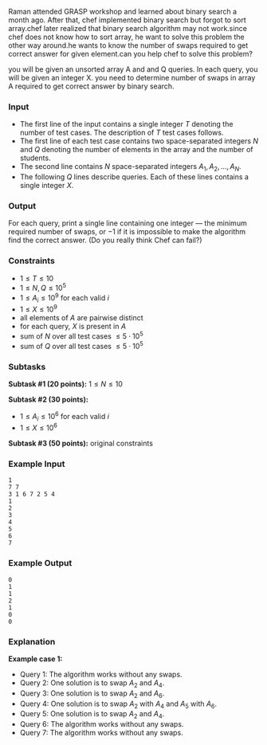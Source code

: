 
Raman attended GRASP workshop and learned about binary search a month ago. After that, 
 chef implemented binary search but forgot to 
sort array.chef later realized that binary search algorithm may not work.since chef does not know how to sort array, he want to solve this problem the other way around.he wants to know the number of swaps required to get correct answer for given element.can you help chef to solve this problem?


you will be given an unsorted array A and and Q queries. In each query, you will be given an integer X. you need to determine number of swaps in  array A required to get correct answer by binary search.

 
### Input
- The first line of the input contains a single integer $T$ denoting the number of test cases. The description of $T$ test cases follows.
- The first line of each test case contains two space-separated integers $N$ and $Q$ denoting the number of elements in the array and the number of students.
- The second line contains $N$ space-separated integers $A_1, A_2, \dots, A_N$.
- The following $Q$ lines describe queries. Each of these lines contains a single integer $X$.

### Output
For each query, print a single line containing one integer — the minimum required number of swaps, or $-1$ if it is impossible to make the algorithm find the correct answer. (Do you really think Chef can fail?)

### Constraints 
- $1 \le T \le 10$
- $1 \le N, Q \le 10^5$
- $1 \le A_i \le 10^9$ for each valid $i$
- $1 \le X \le 10^9$
- all elements of $A$ are pairwise distinct
- for each query, $X$ is present in $A$
- sum of $N$ over all test cases $\le 5\cdot10^5$
- sum of $Q$ over all test cases $\le 5\cdot10^5$

### Subtasks
**Subtask #1 (20 points):** $1 \le N \le 10$

**Subtask #2 (30 points):**
- $1 \le A_i \le 10^6$ for each valid $i$
- $1 \le X \le 10^6$

**Subtask #3 (50 points):** original constraints

### Example Input
```
1
7 7
3 1 6 7 2 5 4
1
2
3
4
5
6
7
```

### Example Output
```
0
1
1
2
1
0
0
```

### Explanation
**Example case 1:**
- Query 1: The algorithm works without any swaps.
- Query 2: One solution is to swap $A_2$ and $A_4$.
- Query 3: One solution is to swap $A_2$ and $A_6$.
- Query 4: One solution is to swap $A_2$ with $A_4$ and $A_5$ with $A_6$.
- Query 5: One solution is to swap $A_2$ and $A_4$.
- Query 6: The algorithm works without any swaps.
- Query 7: The algorithm works without any swaps.
